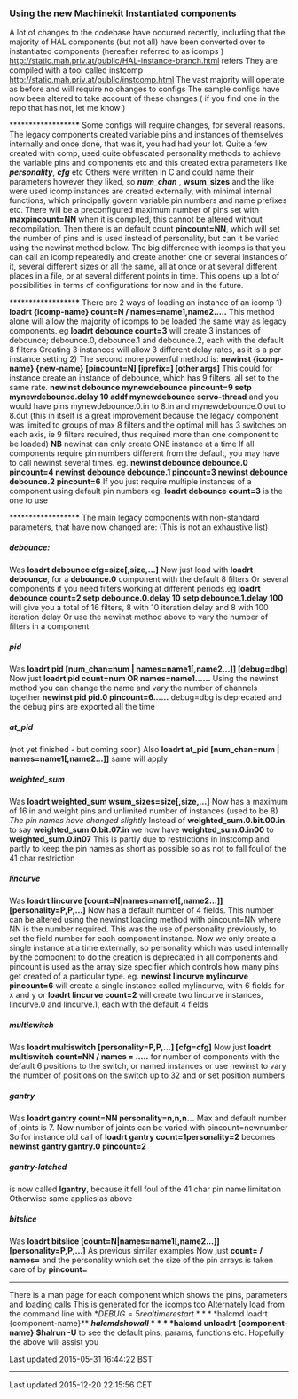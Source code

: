 ### Using the new Machinekit Instantiated components

A lot of changes to the codebase have occurred recently,
 including that the majority of HAL components (but not all) have been converted over to instantiated components (hereafter referred to as icomps )
 <http://static.mah.priv.at/public/HAL-instance-branch.html> refers
 They are compiled with a tool called instcomp
 <http://static.mah.priv.at/public/instcomp.html>
 The vast majority will operate as before and will require no changes to configs
 The sample configs have now been altered to take account of these changes
 ( if you find one in the repo that has not, let me know )

****************\***\***
 Some configs will require changes, for several reasons.
 The legacy components created variable pins and instances of themselves internally and once done, that was it, you had had your lot.
 Quite a few created with comp, used quite obfuscated personality methods to achieve the variable pins and components etc
 and this created extra parameters like ***personality***, ***cfg*** etc
 Others were written in C and could name their parameters however they liked, so ***num\_chan*** , **wsum\_sizes** and the like were used
 icomp instances are created externally, with minimal internal functions, which principally govern variable pin numbers and name prefixes etc.
 There will be a preconfigured maximum number of pins set with **maxpincount=NN** when it is compiled, this cannot be altered without
 recompilation.
 Then there is an default count **pincount=NN**, which will set the number of pins and is used instead of personality,
 but can it be varied using the newinst method below.
 The big difference with icomps is that you can call an icomp repeatedly and create another one or several instances of it,
 several different sizes or all the same, all at once or at several different places in a file, or at several different points in time.
 This opens up a lot of possibilities in terms of configurations for now and in the future.

****************\***\***
 There are 2 ways of loading an instance of an icomp
 1)
 **loadrt {icomp-name} count=N / names=name1,name2…..**
 This method alone will allow the majority of icomps to be loaded the same way as legacy components.
 eg
 **loadrt debounce count=3** will create 3 instances of debounce; debounce.0, debounce.1 and debounce.2, each with the default 8 filters
 Creating 3 instances will allow 3 different delay rates, as it is a per instance setting
 2)
 The second more powerful method is:
 **newinst {icomp-name} {new-name} \[pincount=N\] \[iprefix=\] \[other args\]**
 This could for instance create an instance of debounce, which has 9 filters, all set to the same rate.
 **newinst debounce mynewdebounce pincount=9
 setp mynewdebounce.delay 10
 addf mynewdebounce servo-thread**
 and you would have pins mynewdebounce.0.in to 8.in and mynewdebounce.0.out to 8.out
 (this in itself is a great improvement because the legacy component was limited to groups of max 8 filters
 and the optimal mill has 3 switches on each axis, ie 9 filters required, thus required more than one component to be loaded)
 **NB**
 newinst can only create ONE instance at a time
 If all components require pin numbers different from the default, you may have to call newinst several times.
 eg.
 **newinst debounce debounce.0 pincount=4
 newinst debounce debounce.1 pincount=3
 newinst debounce debounce.2 pincount=6**
 If you just require multiple instances of a component using default pin numbers
 eg.
 **loadrt debounce count=3**
 is the one to use

****************\***\***
 The main legacy components with non-standard parameters, that have now changed are:
 (This is not an exhaustive list)

##### debounce:

Was **loadrt debounce cfg=size\[,size,…\]**
 Now just load with **loadrt debounce**, for a **debounce.0** component with the default 8 filters
 Or several components if you need filters working at different periods
 eg
 **loadrt debounce count=2
 setp debounce.0.delay 10
 setp debounce.1.delay 100**
 will give you a total of 16 filters, 8 with 10 iteration delay and 8 with 100 iteration delay
 Or use the newinst method above to vary the number of filters in a component

##### pid

Was **loadrt pid \[num\_chan=num | names=name1\[,name2…\]\] \[debug=dbg\]**
 Now just **loadrt pid count=num OR names=name1……**
 Using the newinst method you can change the name and vary the number of channels together
 **newinst pid pid.0 pincount=6……**
 debug=dbg is deprecated and the debug pins are exported all the time

##### at\_pid

(not yet finished - but coming soon)
 Also **loadrt at\_pid \[num\_chan=num | names=name1\[,name2…\]\]**
 same will apply

##### weighted\_sum

Was **loadrt weighted\_sum wsum\_sizes=size\[,size,…\]**
 Now has a maximum of 16 in and weight pins and unlimited number of instances (used to be 8)
 *The pin names have changed slightly*
 Instead of **weighted\_sum.0.bit.00.in** to say **weighted\_sum.0.bit.07.in**
 we now have
 **weighted\_sum.0.in00** to **weighted\_sum.0.in07**
 This is partly due to restrictions in instcomp and partly to keep the pin names as short as possible so as not
 to fall foul of the 41 char restriction

##### lincurve

Was **loadrt lincurve \[count=N|names=name1\[,name2…\]\] \[personality=P,P,…\]**
 Now has a default number of 4 fields. This number can be altered using the newinst loading method with pincount=NN where NN is the number required.
 This was the use of personality previously, to set the field number for each component instance.
 Now we only create a single instance at a time externally, so personality which was used internally by the component to do the creation
 is deprecated in all components and pincount is used as the array size specifier which controls how many pins get created of a particular type.
 eg.
 **newinst lincurve mylincurve pincount=6** will create a single instance called mylincurve, with 6 fields for x and y
 or
 **loadrt lincurve count=2** will create two lincurve instances, lincurve.0 and lincurve.1, each with the default 4 fields

##### multiswitch

Was **loadrt multiswitch \[personality=P,P,…\] \[cfg=cfg\]**
 Now just **loadrt multiswitch count=NN / names = …..** for number of components with the default 6 positions to the switch, or named instances
 or use newinst to vary the number of positions on the switch up to 32 and or set position numbers

##### gantry

Was **loadrt gantry count=NN personality=n,n,n…**
 Max and default number of joints is 7.
 Now number of joints can be varied with pincount=newnumber
 So for instance old call of **loadrt gantry count=1personality=2**
 becomes
 **newinst gantry gantry.0 pincount=2**

##### gantry-latched

is now called **lgantry**, because it fell foul of the 41 char pin name limitation
 Otherwise same applies as above

##### bitslice

Was **loadrt bitslice \[count=N|names=name1\[,name2…\]\] \[personality=P,P,…\]**
 As previous similar examples
 Now just **count= / names=** and the personality which set the size of the pin arrays is taken care of by **pincount=**

******************
 There is a man page for each component which shows the pins, parameters and loading calls
 This is generated for the icomps too
 Alternately load from the command line with
 \*$DEBUG=5 realtime restart**
 **$halcmd loadrt {component-name}**
 **$halcmd show all**
 **$halcmd unloadrt {component-name}**
 **$halrun -U**
 to see the default pins, params, functions etc.
 Hopefully the above will assist you

Last updated 2015-05-31 16:44:22 BST

------------------------------------------------------------------------

Last updated 2015-12-20 22:15:56 CET


